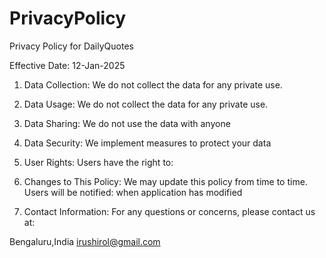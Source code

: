 # PrivacyPolicy
Privacy Policy for DailyQuotes

Effective Date: 12-Jan-2025

1. Data Collection:
   We do not collect the data for any private use.

2. Data Usage:
    We do not collect the data for any private use.

3. Data Sharing:
   We do not use the data with anyone

4. Data Security:
   We implement measures to protect your data

5. User Rights:
   Users have the right to: 

6. Changes to This Policy:
   We may update this policy from time to time. Users will be notified: when application has modified

7. Contact Information:
   For any questions or concerns, please contact us at:


Bengaluru,India
irushirol@gmail.com
